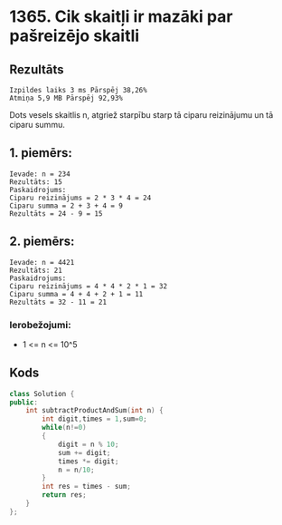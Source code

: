 # 1365. Cik skaitļi ir mazāki par pašreizējo skaitli


## Rezultāts
```
Izpildes laiks 3 ms Pārspēj 38,26%
Atmiņa 5,9 MB Pārspēj 92,93%
```
Dots vesels skaitlis n, atgriež starpību starp tā ciparu reizinājumu un tā ciparu summu.
 

## 1. piemērs:
```
Ievade: n = 234
Rezultāts: 15
Paskaidrojums:
Ciparu reizinājums = 2 * 3 * 4 = 24
Ciparu summa = 2 + 3 + 4 = 9
Rezultāts = 24 - 9 = 15
```
## 2. piemērs:
```
Ievade: n = 4421
Rezultāts: 21
Paskaidrojums:
Ciparu reizinājums = 4 * 4 * 2 * 1 = 32
Ciparu summa = 4 + 4 + 2 + 1 = 11
Rezultāts = 32 - 11 = 21
```

### Ierobežojumi:
- 1 <= n <= 10^5

## Kods
```cpp
class Solution {
public:
    int subtractProductAndSum(int n) {
        int digit,times = 1,sum=0;
        while(n!=0)
        {
            digit = n % 10;
            sum += digit;
            times *= digit;
            n = n/10;
        }
        int res = times - sum;
        return res;   
    }
};
```
